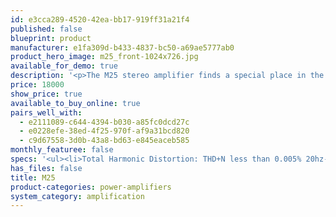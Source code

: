 ```yaml
---
id: e3cca289-4520-42ea-bb17-919ff31a21f4
published: false
blueprint: product
manufacturer: e1fa309d-b433-4837-bc50-a69ae5777ab0
product_hero_image: m25_front-1024x726.jpg
available_for_demo: true
description: '<p>The M25 stereo amplifier finds a special place in the Bricasti family of amplifiers through its implementation of a dual mono transformer design, essentially creating a hybrid of the traditional single transformer&nbsp;<a href="https://www.bricasti.com/en/consumer/m15.php">M15 stereo amplifier</a>&nbsp;and its larger&nbsp;<a href="https://www.bricasti.com/en/consumer/m28.php">M28 mono-block</a>&nbsp;brethren. The M25 is rated at 150 W / 300 W / 600 W per channel into 8ohms, 4ohms and 2ohm loads respectively.</p>'
price: 18000
show_price: true
available_to_buy_online: true
pairs_well_with:
  - e2111089-c644-4394-b030-a85fc0dcd27c
  - e0228efe-38ed-4f25-970f-af9a31bcd820
  - c9d67558-3d0b-43a8-bd63-e845eaceb585
monthly_featuree: false
specs: '<ul><li>Total Harmonic Distortion: THD+N less than 0.005% 20hz-20kHz at full rated power into 8 and 4 ohms.<br></li><li>Power: 150W into 8 ohms, 300W into 4 ohms, 600W into 2 ohms.<br></li><li>Frequency response: 10hz-150kHz, within 0.5db.<br></li><li>Signal to Noise: greater than 85db at full rated power.<br></li><li>Power Topology: Fully Differential.<br></li><li>Balanced Input: XLR connector 200k ohm impedance.<br></li><li>Unbalanced Input: RCA connector 100k ohm impedance.<br></li><li>Weight: 90 lbs.<br></li><li>Shipping Weight: 110 lbs.<br></li><li>Finish: Anodized Aluminum.<br></li><li>Mains Voltage set at factory: 100, 120, 220, 230, 240 VAC, 50 Hz - 60 Hz.<br></li><li>Trigger In: TRS connector for 5V external trigger.<br></li><li>Input Trim: 0db, -6db, -12db,-18db of attenuation.<br></li><li>Power consumption: 60W standby, 2W idle.<br></li><li>Warranty parts and labor: 5 yrs limited.<br></li><li>Height: 10.5 in&nbsp;<br></li><li>Width: 17 in&nbsp;<br></li><li>Deep: 18 in&nbsp;<br></li></ul><p><br></p>'
has_files: false
title: M25
product-categories: power-amplifiers
system_category: amplification
---
```

